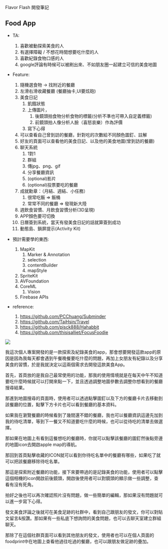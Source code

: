 
Flavor Flash 開發筆記

## Food App

- TA:

  1. 喜歡被動探索美食的人
  2. 有選擇障礙 / 不想花時間想要吃什麼的人
  3. 喜歡紀錄食物口感的人
  4. google評論有時候可以被刷出來、不如朋友圈一起建立可信的美食地圖

- Feature:

  1. 隨機選食物 -> 找附近的餐廳
  2. 左滑右滑收藏餐廳 (餐廳抽卡,UI要炫砲)
  3. 美食日記
     1. 飢餓狀態
     2. 上傳圖片，
        1. 後鏡頭拍食物分析食物的標籤(分析不準也可帶入自定義標籤)
        2. 前鏡頭拍人像分析人臉（喜怒哀樂）作為評價
     3. 寫下心得
  4. 可以查看自己曾到訪的餐廳，針對吃的次數給不同顏色圖釘、註解
  5. 好友的頁面可以查看他的美食日記、以及他的美食地圖(曾到訪的餐廳)
  6. 聊天系統
     1. 1對1
     2. 群組
     3. 傳jpg、png、gif
     4. 分享餐廳資訊
     5. (optional)影片
     6. (optional)投票要吃的餐廳
  7. 成就勳章：（月結、週結、小任務）
     1. 很常吃飯 => 飯桶
     2. 常常不同的餐廳 => 發現新大陸
  8. 週飲食習慣、月飲食習慣分析(3D呈現)
  9. APP顏色要可切換
  10. 日曆簽到系統，當天有發美食日記的話就算簽到成功
  11. 動態島、鎖屏提示(Activity Kit)

- 預計需要學的東西:
  1. MapKit
     1. Marker & Annotation
     2. selection
     3. contentBuilder
     4. mapStyle
  2. SpriteKit
  3. AVFoundation
  4. CoreML
     1. Vision
  5. Firebase APIs


- reference:
  1. https://github.com/PCChuang/Subminder
  2. https://github.com/TaiHsin/Travel
  3. https://github.com/pisck888/Hahabbit
  4. https://github.com/thisisalliet/FocusFoodie


![](/assets/images/ifoodie-webconfig.png)

我這次個人專案開發的是一款探索及紀錄美食的app，那會想要開發這款app的原因是因為我每天都會遇到午餐晚餐要吃什麼的問題，再加上女朋友有紀錄以及分享美食的習慣，於是我就決定以這兩個需求去開發這款美食App。

首先，首頁放的是我自己最常使用的功能，那我的使用情境就是在每天中午不知道要吃什麼時候就可以打開來點一下，並且透過調整地圖參數去調整你想看到的餐廳搜尋結果。

那進到地圖搜尋的頁面時，使用者可以透過點擊圖釘以及下方的餐廳卡片去移動到該餐廳的位置，點擊下方卡片也可以看到餐廳的基本資料。

如果我在瀏覽餐廳的時候看到了幾間還不錯的餐廳，我也可以餐廳資訊這邊先加到我的待吃清單，等到下一餐又不知道要吃什麼的時候，也可以從待吃的清單去做選擇。

那如果在地圖上有看到這餐想吃的餐廳時，你就可以點擊該餐廳的圖釘然後點旁邊的地圖icon去開啟apple map的導航。

那回到首頁點擊收藏的ICON就可以看到你待吃名單中的餐廳有哪些，如果吃了就可以把該餐廳移除待吃名單。

那這是探索附近餐廳的功能，接下來要帶過的是記錄美食的功能，使用者可以點擊這個相機的icon開啟前後鏡頭，開啟後使用者可以對鏡頭的顯示做一些調整，查看有沒有死角。

拍好之後也可以再次確認照片沒有問題，做一些簡單的編輯，那如果沒有問題就可以進一步寫下心得。

發文美食評論之後就可在美食足跡的社群中，看到自己跟朋友的發文，你可以對貼文留言&按讚。那如果有一些私底下想詢問的美食問題，也可以去聊天室建立群組聊天。

那除了在這個社群頁面可以看到其他朋友的發文，使用者也可以在個人頁面的foodprint中在地圖上查看他過往吃過的餐廳，也可以跟朋友做足跡的疊加。
